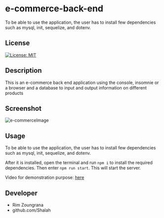 # e-commerce-back-end

To be able to use the application, the user has to install few dependencies such as mysql, init, sequelize, and dotenv.

## License

[![License: MIT](https://img.shields.io/badge/License-MIT-yellow.svg)](https://opensource.org/licenses/MIT)

## Description
This is an e-commerce back end application using the console, insomnie or a browser and a database to input and output information on different products

## Screenshot

![e-commerceImage](./develop/images/e-commerce-back-end.png)

## Usage
To be able to use the application, the user has to install few dependencies such as mysql, init, sequelize, and dotenv.

After it is installed, open the terminal and run `npm i` to install the required dependencies. Then enter `npm run start`. This will start the server.

Video for demonstration purpose: [here](https://drive.google.com/file/d/1hzWb9YjrTnCe2J5iBFq3VPJpsb64S1i5/view?usp=sharing)

## Developer
- Rim Zoungrana
- github.com/Shalah